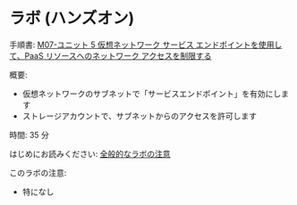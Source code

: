 # ラボ (ハンズオン)

手順書: [M07-ユニット 5 仮想ネットワーク サービス エンドポイントを使用して、PaaS リソースへのネットワーク アクセスを制限する](https://github.com/MicrosoftLearning/AZ-700-Designing-and-Implementing-Microsoft-Azure-Networking-Solutions.ja-jp/blob/main/Instructions/Exercises/M07-Unit%205%20Restrict%20network%20access%20to%20PaaS%20resources%20with%20virtual%20network%20service%20endpoints.md)

概要:
- 仮想ネットワークのサブネットで「サービスエンドポイント」を有効にします
- ストレージアカウントで、サブネットからのアクセスを許可します

時間: 35 分

はじめにお読みください: [全般的なラボの注意](lab.md)

このラボの注意:
- 特になし